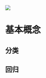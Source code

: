 ![](https://timgsa.baidu.com/timg?image&quality=80&size=b9999_10000&sec=1547119500034&di=55a2f893647c4b5af4b4b3f126d85899&imgtype=0&src=http%3A%2F%2Fi0.hdslb.com%2Fbfs%2Farticle%2Fdaf9de7533cf4c10fc38a44b3ee4d82dd61af72f.jpg)

# 基本概念

## 分类

## 回归





